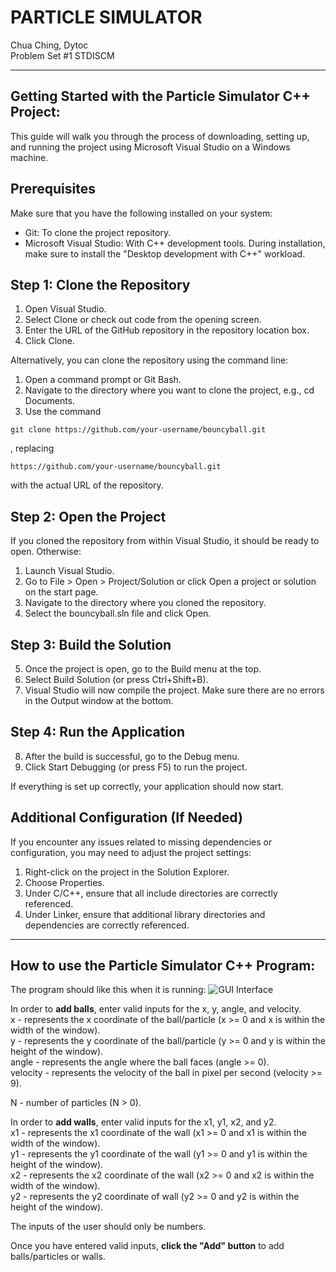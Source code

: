 # PARTICLE SIMULATOR
Chua Ching, Dytoc <br>
Problem Set #1 STDISCM

---

## Getting Started  with the Particle Simulator C++ Project:
This guide will walk you through the process of downloading, setting up, and running the project using Microsoft Visual Studio on a Windows machine.

## Prerequisites
Make sure that you have the following installed on your system:

- Git: To clone the project repository. 
- Microsoft Visual Studio: With C++ development tools. During installation, make sure to install the "Desktop development with C++" workload.

## Step 1: Clone the Repository
1. Open Visual Studio.
2. Select Clone or check out code from the opening screen.
3. Enter the URL of the GitHub repository in the repository location box.
4. Click Clone.
  
Alternatively, you can clone the repository using the command line:
1. Open a command prompt or Git Bash.
2. Navigate to the directory where you want to clone the project, e.g., cd Documents.
3. Use the command
```
git clone https://github.com/your-username/bouncyball.git
```
, replacing 
```
https://github.com/your-username/bouncyball.git
```
with the actual URL of the repository.

## Step 2: Open the Project
If you cloned the repository from within Visual Studio, it should be ready to open. Otherwise:

1. Launch Visual Studio.
2. Go to File > Open > Project/Solution or click Open a project or solution on the start page.
3. Navigate to the directory where you cloned the repository.
4. Select the bouncyball.sln file and click Open.

## Step 3: Build the Solution
5. Once the project is open, go to the Build menu at the top.
6. Select Build Solution (or press Ctrl+Shift+B).
7. Visual Studio will now compile the project. Make sure there are no errors in the Output window at the bottom.

## Step 4: Run the Application
8. After the build is successful, go to the Debug menu.
9. Click Start Debugging (or press F5) to run the project.

If everything is set up correctly, your application should now start.

## Additional Configuration (If Needed)
If you encounter any issues related to missing dependencies or configuration, you may need to adjust the project settings:
1. Right-click on the project in the Solution Explorer.
2. Choose Properties.
3. Under C/C++, ensure that all include directories are correctly referenced.
4. Under Linker, ensure that additional library directories and dependencies are correctly referenced.

---

## How to use the Particle Simulator C++ Program:
The program should like this when it is running:
![GUI Interface](https://github.com/jchuaching/bouncyball/assets/75210705/219ff33e-2814-4355-a770-314bc148f7a3)

In order to **add balls**, enter valid inputs for the x, y, angle, and velocity. <br>
x - represents the x coordinate of the ball/particle (x >= 0 and x is within the width of the window). <br>
y - represents the y coordinate of the ball/particle (y >= 0 and y is within the height of the window). <br>
angle - represents the angle where the ball faces (angle >= 0).  <br>
velocity - represents the velocity of the ball in pixel per second (velocity >= 9). <be>

N - number of particles (N > 0). <br>

In order to **add walls**, enter valid inputs for the x1, y1, x2, and y2. <br>
x1 - represents the x1 coordinate of the wall (x1 >= 0 and x1 is within the width of the window). <br>
y1 - represents the y1 coordinate of the wall (y1 >= 0 and y1 is within the height of the window). <br>
x2 - represents the x2 coordinate of the wall (x2 >= 0 and x2 is within the width of the window). <br>
y2 - represents the y2 coordinate of wall (y2 >= 0 and y2 is within the height of the window). <br>

The inputs of the user should only be numbers.  <br>

Once you have entered valid inputs, **click the "Add" button** to add balls/particles or walls.
